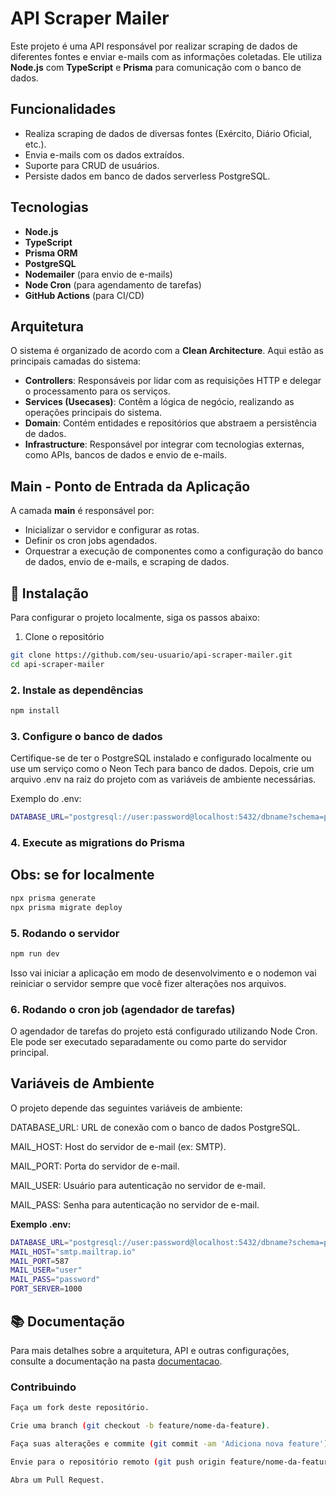 # API Scraper Mailer

Este projeto é uma API responsável por realizar scraping de dados de diferentes fontes e enviar e-mails com as informações coletadas. Ele utiliza **Node.js** com **TypeScript** e **Prisma** para comunicação com o banco de dados.

## Funcionalidades

- Realiza scraping de dados de diversas fontes (Exército, Diário Oficial, etc.).
- Envia e-mails com os dados extraídos.
- Suporte para CRUD de usuários.
- Persiste dados em banco de dados serverless PostgreSQL.

## Tecnologias

- **Node.js**
- **TypeScript**
- **Prisma ORM**
- **PostgreSQL**
- **Nodemailer** (para envio de e-mails)
- **Node Cron** (para agendamento de tarefas)
- **GitHub Actions** (para CI/CD)

## Arquitetura

O sistema é organizado de acordo com a **Clean Architecture**. Aqui estão as principais camadas do sistema:

- **Controllers**: Responsáveis por lidar com as requisições HTTP e delegar o processamento para os serviços.
- **Services (Usecases)**: Contêm a lógica de negócio, realizando as operações principais do sistema.
- **Domain**: Contém entidades e repositórios que abstraem a persistência de dados.
- **Infrastructure**: Responsável por integrar com tecnologias externas, como APIs, bancos de dados e envio de e-mails.

## Main - Ponto de Entrada da Aplicação

A camada **main** é responsável por:

- Inicializar o servidor e configurar as rotas.
- Definir os cron jobs agendados.
- Orquestrar a execução de componentes como a configuração do banco de dados, envio de e-mails, e scraping de dados.
  
## 🔧 Instalação

Para configurar o projeto localmente, siga os passos abaixo:

1. Clone o repositório

```bash
git clone https://github.com/seu-usuario/api-scraper-mailer.git
cd api-scraper-mailer
```

### 2. Instale as dependências

```bash
npm install
```

### 3. Configure o banco de dados

Certifique-se de ter o PostgreSQL instalado e configurado localmente ou use um serviço como o Neon Tech para banco de dados. Depois, crie um arquivo .env na raiz do projeto com as variáveis de ambiente necessárias.

Exemplo do .env:
```bash
DATABASE_URL="postgresql://user:password@localhost:5432/dbname?schema=public"

```

### 4. Execute as migrations do Prisma 
## Obs: se for localmente

```bash
npx prisma generate
npx prisma migrate deploy
```

### 5. Rodando o servidor

```bash
npm run dev
```
Isso vai iniciar a aplicação em modo de desenvolvimento e o nodemon vai reiniciar o servidor sempre que você fizer alterações nos arquivos.

### 6. Rodando o cron job (agendador de tarefas)
O agendador de tarefas do projeto está configurado utilizando Node Cron. Ele pode ser executado separadamente ou como parte do servidor principal.

## Variáveis de Ambiente

O projeto depende das seguintes variáveis de ambiente:

DATABASE_URL: URL de conexão com o banco de dados PostgreSQL.

MAIL_HOST: Host do servidor de e-mail (ex: SMTP).

MAIL_PORT: Porta do servidor de e-mail.

MAIL_USER: Usuário para autenticação no servidor de e-mail.

MAIL_PASS: Senha para autenticação no servidor de e-mail.

**Exemplo .env:**

```bash
DATABASE_URL="postgresql://user:password@localhost:5432/dbname?schema=public"
MAIL_HOST="smtp.mailtrap.io"
MAIL_PORT=587
MAIL_USER="user"
MAIL_PASS="password"
PORT_SERVER=1000
```
## 📚 Documentação

Para mais detalhes sobre a arquitetura, API e outras configurações, consulte a documentação na pasta [documentacao](./src/docs).


### Contribuindo

```bash
Faça um fork deste repositório.

Crie uma branch (git checkout -b feature/nome-da-feature).

Faça suas alterações e commite (git commit -am 'Adiciona nova feature').

Envie para o repositório remoto (git push origin feature/nome-da-feature).

Abra um Pull Request.
```
